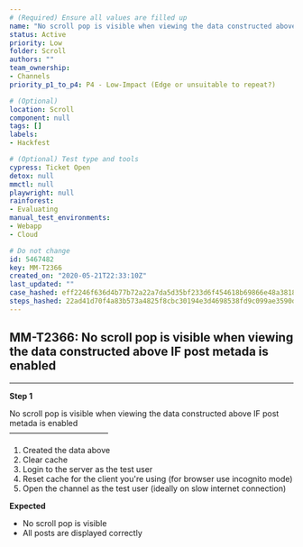 ```yaml
---
# (Required) Ensure all values are filled up
name: "No scroll pop is visible when viewing the data constructed above IF post metada is enabled"
status: Active
priority: Low
folder: Scroll
authors: ""
team_ownership: 
- Channels
priority_p1_to_p4: P4 - Low-Impact (Edge or unsuitable to repeat?)

# (Optional)
location: Scroll
component: null
tags: []
labels: 
- Hackfest

# (Optional) Test type and tools
cypress: Ticket Open
detox: null
mmctl: null
playwright: null
rainforest: 
- Evaluating
manual_test_environments: 
- Webapp
- Cloud

# Do not change
id: 5467482
key: MM-T2366
created_on: "2020-05-21T22:33:10Z"
last_updated: ""
case_hashed: eff2246f636d4b77b72a22a7da5d35bf233d6f454618b69866e48a3818c66becfd8a14888352def358abf2c7bb6e26c3
steps_hashed: 22ad41d70f4a83b573a4825f8cbc30194e3d4698538fd9c099ae3590d7c7166b85cab74d481ed63e2965ae7ebff12381
---
```


<!-- (Auto-generated) Based on frontmatter's "key" and "name" -->

## MM-T2366: No scroll pop is visible when viewing the data constructed above IF post metada is enabled

---

**Step 1**

No scroll pop is visible when viewing the data constructed above IF post metada is enabled\
–––––––––––––––––––––––––

1. Created the data above
2. Clear cache
3. Login to the server as the test user
4. Reset cache for the client you're using (for browser use incognito mode)
5. Open the channel as the test user (ideally on slow internet connection)

**Expected**

- No scroll pop is visible
- All posts are displayed correctly
